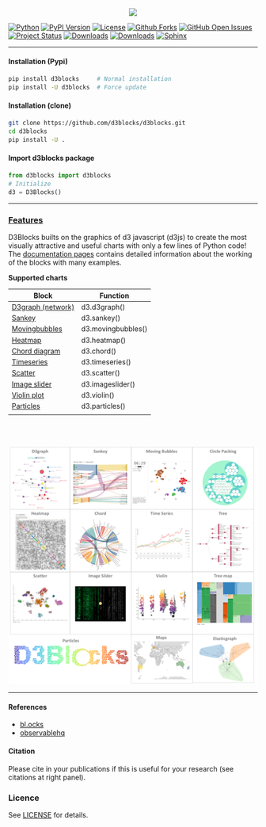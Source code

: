 <p align="center">
   <img src="https://github.com/d3blocks/d3blocks/blob/master/logo.png" align="center" width="600" />
</p>
 
[![Python](https://img.shields.io/pypi/pyversions/d3blocks)](https://img.shields.io/pypi/pyversions/d3blocks)
[![PyPI Version](https://img.shields.io/pypi/v/d3blocks)](https://pypi.org/project/d3blocks/)
[![License](https://img.shields.io/badge/license-GPL3-green.svg)](https://github.com/d3blocks/d3blocks/blob/master/LICENSE)
[![Github Forks](https://img.shields.io/github/forks/d3blocks/d3blocks.svg)](https://github.com/d3blocks/d3blocks/network)
[![GitHub Open Issues](https://img.shields.io/github/issues/d3blocks/d3blocks.svg)](https://github.com/d3blocks/d3blocks/issues)
[![Project Status](http://www.repostatus.org/badges/latest/active.svg)](http://www.repostatus.org/#active)
[![Downloads](https://pepy.tech/badge/d3blocks/month)](https://pepy.tech/project/d3blocks/month)
[![Downloads](https://pepy.tech/badge/d3blocks)](https://pepy.tech/project/d3blocks)
[![Sphinx](https://img.shields.io/badge/Sphinx-Docs-blue)](https://d3blocks.github.io/d3blocks/)


-------------------------------------------------------------------------

#### Installation (Pypi)
```bash
pip install d3blocks     # Normal installation
pip install -U d3blocks  # Force update
```

#### Installation (clone)
```bash
git clone https://github.com/d3blocks/d3blocks.git
cd d3blocks
pip install -U .
```  

#### Import d3blocks package
```python
from d3blocks import d3blocks
# Initialize
d3 = D3Blocks()
```

-------------------------------------------------------------------------
### [Features](https://d3blocks.github.io/d3blocks/)

D3Blocks builts on the graphics of d3 javascript (d3js) to create the most visually attractive and useful charts with only a few lines of Python code!
The [documentation pages](https://d3blocks.github.io/d3blocks/) contains detailed information about the working of the blocks with many examples. 

**Supported charts**



|  Block                                                                             |    Function           |
|------------------------------------------------------------------------------------|-----------------------|
| [D3graph (network)](https://d3blocks.github.io/d3blocks/pages/html/d3graph.html)   |  d3.d3graph()         |
| [Sankey](https://d3blocks.github.io/d3blocks/pages/html/Sankey.html)               |  d3.sankey()          |
| [Movingbubbles](https://d3blocks.github.io/d3blocks/pages/html/MovingBubbles.html) |  d3.movingbubbles()   |
| [Heatmap](https://d3blocks.github.io/d3blocks/pages/html/Heatmap.html)             |  d3.heatmap()         |
| [Chord diagram](https://d3blocks.github.io/d3blocks/pages/html/Chord.html)         |  d3.chord()           |
| [Timeseries](https://d3blocks.github.io/d3blocks/pages/html/Timeseries.html)       |  d3.timeseries()      |
| [Scatter](https://d3blocks.github.io/d3blocks/pages/html/Scatter.html)             |  d3.scatter()         |
| [Image slider](https://d3blocks.github.io/d3blocks/pages/html/Imageslider.html)    |  d3.imageslider()     |
| [Violin plot](https://d3blocks.github.io/d3blocks/pages/html/Violin.html)          |  d3.violin()          |
| [Particles](https://d3blocks.github.io/d3blocks/pages/html/Particles.html)         |  d3.particles()       |
|                                                                                    |                       |

<br><br>
<p align="center">
  <img src="https://github.com/d3blocks/d3blocks/blob/master/docs/figs/summary.png" width="600" />
</p>


-------------------------------------------------------------------------

#### References
* [bl.ocks](https://bl.ocks.org/)
* [observablehq](https://observablehq.com/top)

#### Citation
Please cite in your publications if this is useful for your research (see citations at right panel).
   
### Licence
See [LICENSE](LICENSE) for details.
